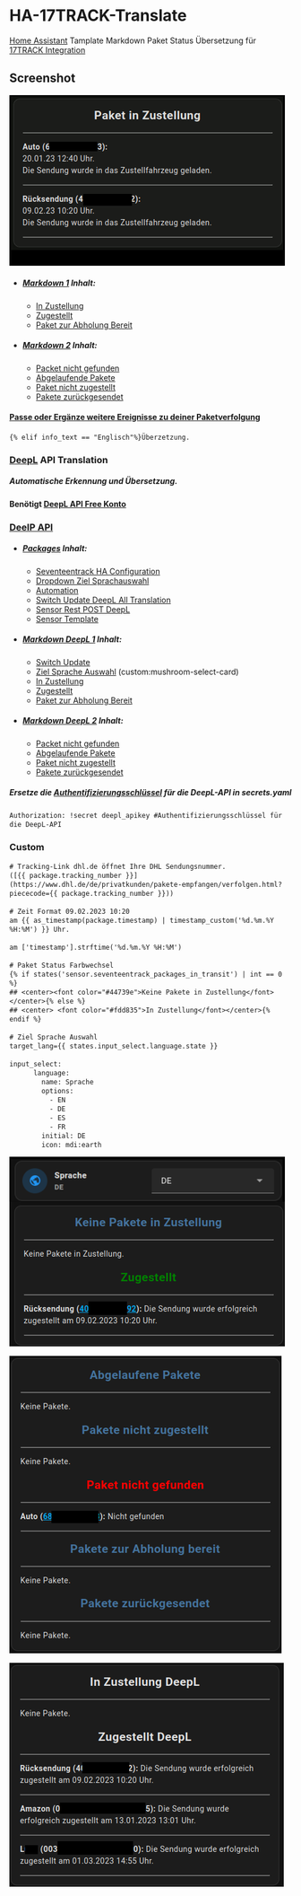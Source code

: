 # HA-17TRACK-Translate

[Home Assistant](https://www.home-assistant.io/) Tamplate Markdown Paket Status Übersetzung für [17TRACK Integration](https://www.home-assistant.io/integrations/seventeentrack)

## Screenshot
![zugestellt](https://github.com/Morpheus2018/HA-17TRACK-Translate/blob/main/png/preview.gif)

* ##### [Markdown 1](https://github.com/Morpheus2018/HA-17TRACK-Translate/blob/main/markdown_1.yaml) Inhalt:
  - [In Zustellung](https://github.com/Morpheus2018/HA-17TRACK-Translate/blob/main/markdown_1.yaml#L5)
  - [Zugestellt](https://github.com/Morpheus2018/HA-17TRACK-Translate/blob/main/markdown_1.yaml#L41)
  - [Paket zur Abholung Bereit](https://github.com/Morpheus2018/HA-17TRACK-Translate/blob/main/markdown_1.yaml#L62)
* ##### [Markdown 2](https://github.com/Morpheus2018/HA-17TRACK-Translate/blob/main/markdown_2.yaml) Inhalt:
  - [Packet nicht gefunden](https://github.com/Morpheus2018/HA-17TRACK-Translate/blob/main/markdown_2.yaml#L5)
  - [Abgelaufende Pakete](https://github.com/Morpheus2018/HA-17TRACK-Translate/blob/main/markdown_2.yaml#L27)
  - [Paket nicht zugestellt](https://github.com/Morpheus2018/HA-17TRACK-Translate/blob/main/markdown_2.yaml#L47)
  - [Pakete zurückgesendet](https://github.com/Morpheus2018/HA-17TRACK-Translate/blob/main/markdown_2.yaml#L70)

#### [Passe oder Ergänze weitere Ereignisse zu deiner Paketverfolgung](https://github.com/Morpheus2018/HA-17TRACK-Translate/blob/main/markdown_1.yaml#L33)
```
{% elif info_text == "Englisch"%}Überzetzung. 
```

### [DeepL](https://www.deepl.com/) API Translation
##### Automatische Erkennung und Übersetzung. 
#### Benötigt [DeepL API Free Konto](https://www.deepl.com/de/pro-api?cta=checkout-pro)
### [DeelP API](https://github.com/Morpheus2018/HA-17TRACK-Translate/tree/main/deepl_api_translation)

* ##### [Packages](https://github.com/Morpheus2018/HA-17TRACK-Translate/blob/main/deepl_api_translation/deepl_translation_packages.yaml) Inhalt: 
  - [Seventeentrack HA Configuration](https://github.com/Morpheus2018/HA-17TRACK-Translate/blob/main/deepl_api_translation/deepl_translation_packages.yaml#L4) 
  - [Dropdown Ziel Sprachauswahl](https://github.com/Morpheus2018/HA-17TRACK-Translate/blob/main/deepl_api_translation/deepl_translation_packages.yaml#L10)
  - [Automation](https://github.com/Morpheus2018/HA-17TRACK-Translate/blob/main/deepl_api_translation/deepl_translation_packages.yaml#L21)
  - [Switch Update DeepL All Translation](https://github.com/Morpheus2018/HA-17TRACK-Translate/blob/main/deepl_api_translation/deepl_translation_packages.yaml#L97)
  - [Sensor Rest POST DeepL](https://github.com/Morpheus2018/HA-17TRACK-Translate/blob/main/deepl_api_translation/deepl_translation_packages.yaml#L121)
  - [Sensor Template](https://github.com/Morpheus2018/HA-17TRACK-Translate/blob/main/deepl_api_translation/deepl_translation_packages.yaml#L276)

* ##### [Markdown DeepL 1](https://github.com/Morpheus2018/HA-17TRACK-Translate/blob/main/deepl_api_translation/Markdown_combi1.yaml) Inhalt:
   - [Switch Update](https://github.com/Morpheus2018/HA-17TRACK-Translate/blob/main/deepl_api_translation/Markdown_combi1.yaml#L10)
   - [Ziel Sprache Auswahl](https://github.com/Morpheus2018/HA-17TRACK-Translate/blob/main/deepl_api_translation/Markdown_combi1.yaml#L14) (custom:mushroom-select-card)
   - [In Zustellung](https://github.com/Morpheus2018/HA-17TRACK-Translate/blob/main/deepl_api_translation/Markdown_combi1.yaml#L19)
   - [Zugestellt](https://github.com/Morpheus2018/HA-17TRACK-Translate/blob/main/deepl_api_translation/Markdown_combi1.yaml#L43)
   - [Paket zur Abholung Bereit](https://github.com/Morpheus2018/HA-17TRACK-Translate/blob/main/deepl_api_translation/Markdown_combi1.yaml#L66)

* ##### [Markdown DeepL 2](https://github.com/Morpheus2018/HA-17TRACK-Translate/blob/main/deepl_api_translation/Markdown_combi2.yaml) Inhalt: 
  - [Packet nicht gefunden](https://github.com/Morpheus2018/HA-17TRACK-Translate/blob/main/deepl_api_translation/Markdown_combi2.yaml#L5)
  - [Abgelaufende Pakete](https://github.com/Morpheus2018/HA-17TRACK-Translate/blob/main/deepl_api_translation/Markdown_combi2.yaml#L29)
  - [Paket nicht zugestellt](https://github.com/Morpheus2018/HA-17TRACK-Translate/blob/main/deepl_api_translation/Markdown_combi2.yaml#L60)
  - [Pakete zurückgesendet](https://github.com/Morpheus2018/HA-17TRACK-Translate/blob/main/deepl_api_translation/Markdown_combi2.yaml#L77)

##### Ersetze die [Authentifizierungsschlüssel](https://github.com/Morpheus2018/HA-17TRACK-Translate/blob/main/deepl_api_translation/deepl_translation_packages.yaml#L134)  für die DeepL-API in secrets.yaml
```
Authorization: !secret deepl_apikey #Authentifizierungsschlüssel für die DeepL-API 
```
### Custom
```
# Tracking-Link dhl.de öffnet Ihre DHL Sendungsnummer.
([{{ package.tracking_number }}](https://www.dhl.de/de/privatkunden/pakete-empfangen/verfolgen.html?piececode={{ package.tracking_number }}))

# Zeit Format 09.02.2023 10:20
am {{ as_timestamp(package.timestamp) | timestamp_custom('%d.%m.%Y %H:%M') }} Uhr.

am ['timestamp'].strftime('%d.%m.%Y %H:%M')

# Paket Status Farbwechsel
{% if states('sensor.seventeentrack_packages_in_transit') | int == 0 %} 
## <center><font color="#44739e">Keine Pakete in Zustellung</font></center>{% else %}  
## <center> <font color="#fdd835">In Zustellung</font></center>{% endif %}

# Ziel Sprache Auswahl
target_lang={{ states.input_select.language.state }}

input_select:
      language:
        name: Sprache
        options:
          - EN
          - DE
          - ES
          - FR
        initial: DE
        icon: mdi:earth
```
![Coustom URL Color](https://github.com/Morpheus2018/HA-17TRACK-Translate/blob/main/png/custom_url_color.png)

![Weiterer Paketstatus](https://github.com/Morpheus2018/HA-17TRACK-Translate/blob/main/png/other.png)

![Kombi DeepL](https://github.com/Morpheus2018/HA-17TRACK-Translate/blob/main/png/combi_deepl.png)
